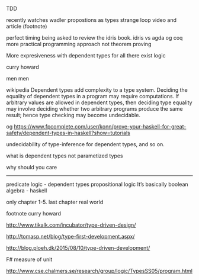 TDD 

recently watches wadler propostions as types strange loop video and article (footnote)

perfect timing being asked to review the idris book. idris vs agda og coq more practical programming approach not theorem proving


More expresiveness with dependent types
for all 
there exist 
logic

curry howard

men men


wikipedia
Dependent types add complexity to a type system. Deciding the equality of dependent types in a program may require computations. If arbitrary values are allowed in dependent types, then deciding type equality may involve deciding whether two arbitrary programs produce the same result; hence type checking may become undecidable.

og 
https://www.fpcomplete.com/user/konn/prove-your-haskell-for-great-safety/dependent-types-in-haskell?show=tutorials

undecidability of type-inference for dependent types, and so on.



what is dependent types
not parametized types


why should you care


-----
predicate logic  - dependent types
propositional logic  It’s basically boolean algebra - haskell


only chapter 1-5. last chapter real world



footnote
curry howard 




http://www.tikalk.com/incubator/type-driven-design/

http://tomasp.net/blog/type-first-development.aspx/

http://blog.ploeh.dk/2015/08/10/type-driven-development/

F# measure of unit



http://www.cse.chalmers.se/research/group/logic/TypesSS05/program.html
